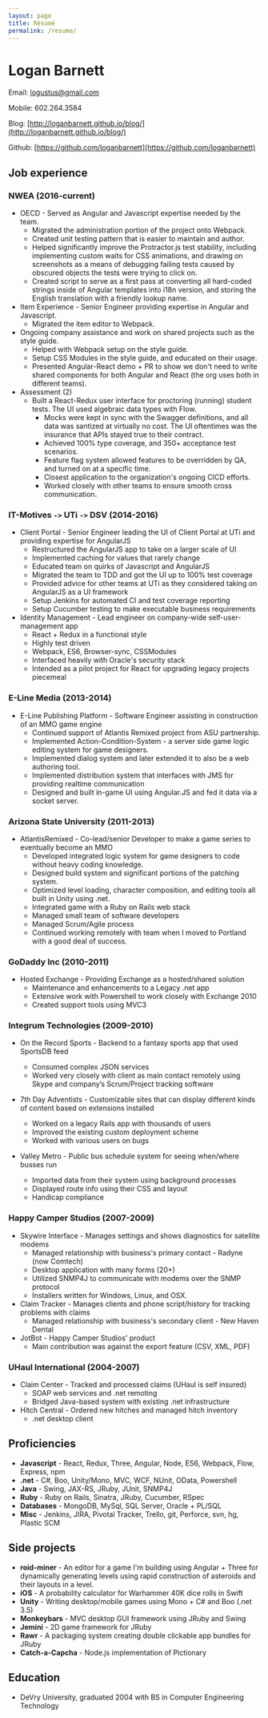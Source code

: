 ```yaml
---
layout: page
title: Résumé
permalink: /resume/
---
```


# Logan Barnett #

  Email: [logustus@gmail.com](mailto://logustus@gmail.com)
  
  Mobile: 602.264.3584
  
  Blog: [http://loganbarnett.github.io/blog/](http://loganbarnett.github.io/blog/)
  
  Github: [https://github.com/loganbarnett](https://github.com/loganbarnett)



## Job experience ##

### NWEA (2016-current) ###
* OECD - Served as Angular and Javascript expertise needed by the team.
  * Migrated the administration portion of the project onto Webpack.
  * Created unit testing pattern that is easier to maintain and author.
  * Helped significantly improve the Protractor.js test stability, including
    implementing custom waits for CSS animations, and drawing on screenshots as
    a means of debugging failing tests caused by obscured objects the tests were
    trying to click on.
  * Created script to serve as a first pass at converting all hard-coded strings
    inside of Angular templates into i18n version, and storing the English
    translation with a friendly lookup name.
* Item Experience - Senior Engineer providing expertise in Angular and
  Javascript.
  * Migrated the item editor to Webpack.
* Ongoing company assistance and work on shared projects such as the style
  guide.
  * Helped with Webpack setup on the style guide.
  * Setup CSS Modules in the style guide, and educated on their usage.
  * Presented Angular-React demo + PR to show we don't need to write shared
    components for both Angular and React (the org uses both in different
    teams).
* Assessment (2)
  * Built a React-Redux user interface for proctoring (running) student tests.
    The UI used algebraic data types with Flow.
    * Mocks were kept in sync with the Swagger definitions, and all data was
      santized at virtually no cost. The UI oftentimes was the insurance that
      APIs stayed true to their contract.
    * Achieved 100% type coverage, and 350+ acceptance test scenarios.
    * Feature flag system allowed features to be overridden by QA, and turned on
      at a specific time.
    * Closest application to the organization's ongoing CICD efforts.
    * Worked closely with other teams to ensure smooth cross communication.

### IT-Motives `->` UTi `->` DSV (2014-2016) ###

* Client Portal - Senior Engineer leading the UI of Client Portal at UTi and
  providing expertise for AngularJS
  * Restructured the AngularJS app to take on a larger scale of UI
  * Implemented caching for values that rarely change
  * Educated team on quirks of Javascript and AngularJS
  * Migrated the team to TDD and got the UI up to 100% test coverage
  * Provided advice for other teams at UTi as they considered taking on
    AngularJS as a UI framework
  * Setup Jenkins for automated CI and test coverage reporting
  * Setup Cucumber testing to make executable business requirements
* Identity Management - Lead engineer on company-wide self-user-management app
  * React + Redux in a functional style
  * Highly test driven
  * Webpack, ES6, Browser-sync, CSSModules
  * Interfaced heavily with Oracle's security stack
  * Intended as a pilot project for React for upgrading legacy projects
    piecemeal

### E-Line Media (2013-2014) ###

* E-Line Publishing Platform - Software Engineer assisting in construction of an
  MMO game engine
  * Continued support of Atlantis Remixed project from ASU partnership.
  * Implemented Action-Condition-System - a server side game logic editing
    system for game designers.
  * Implemented dialog system and later extended it to also be a web authoring
    tool.
  * Implemented distribution system that interfaces with JMS for providing
    realtime communication
  * Designed and built in-game UI using Angular.JS and fed it data via a
    socket server.

### Arizona State University (2011-2013) ###

* AtlantisRemixed - Co-lead/senior Developer to make a game series to eventually
  become an MMO
  * Developed integrated logic system for game designers to code without heavy
    coding knowledge.
  * Designed build system and significant portions of the patching system.
  * Optimized level loading, character composition, and editing tools all built
    in Unity using .net.
  * Integrated game with a Ruby on Rails web stack
  * Managed small team of software developers
  * Managed Scrum/Agile process
  * Continued working remotely with team when I moved to Portland with a good
    deal of success.

### GoDaddy Inc (2010-2011) ###

* Hosted Exchange - Providing Exchange as a hosted/shared solution
  * Maintenance and enhancements to a Legacy .net app
  * Extensive work with Powershell to work closely with Exchange 2010
  * Created support tools using MVC3

### Integrum Technologies (2009-2010) ###

* On the Record Sports - Backend to a fantasy sports app that used SportsDB feed
  * Consumed complex JSON services
  * Worked very closely with client as main contact remotely using Skype and
    company’s Scrum/Project tracking software
* 7th Day Adventists - Customizable sites that can display different kinds of
    content based on extensions installed
  * Worked on a legacy Rails app with thousands of users
  * Improved the existing custom deployment scheme
  * Worked with various users on bugs

* Valley Metro - Public bus schedule system for seeing when/where busses run
  * Imported data from their system using background processes
  * Displayed route info using their CSS and layout
  * Handicap compliance

### Happy Camper Studios (2007-2009) ###

* Skywire Interface - Manages settings and shows diagnostics for satellite
  modems
  * Managed relationship with business's primary contact - Radyne (now Comtech)
  * Desktop application with many forms (20+)
  * Utilized SNMP4J to communicate with modems over the SNMP protocol
  * Installers written for Windows, Linux, and OSX.
* Claim Tracker - Manages clients and phone script/history for tracking problems
  with claims
  * Managed relationship with business's secondary client - New Haven Dental
* JotBot - Happy Camper Studios' product
  * Main contribution was against the export feature (CSV, XML, PDF)

### UHaul International (2004-2007) ###

* Claim Center - Tracked and processed claims (UHaul is self insured)
  * SOAP web services and .net remoting
  * Bridged Java-based system with existing .net infrastructure
* Hitch Central - Ordered new hitches and managed hitch inventory
  * .net desktop client

## Proficiencies ##
* **Javascript** - React, Redux, Three, Angular, Node, ES6, Webpack, Flow,
  Express, npm
* **.net** - C#, Boo, Unity/Mono, MVC, WCF, NUnit, OData, Powershell
* **Java** - Swing, JAX-RS, JRuby, JUnit, SNMP4J
* **Ruby** - Ruby on Rails, Sinatra, JRuby, Cucumber, RSpec
* **Databases** - MongoDB, MySql, SQL Server, Oracle + PL/SQL
* **Misc** - Jenkins, JIRA, Pivotal Tracker, Trello, git, Perforce, svn, hg,
  Plastic SCM

## Side projects ##

* **roid-miner** - An editor for a game I'm building using Angular + Three for
  dynamically generating levels using rapid construction of asteroids and their
  layouts in a level.
* **iOS** - A probability calculator for Warhammer 40K dice rolls in Swift
* **Unity** - Writing desktop/mobile games using Mono + C# and Boo (.net 3.5)
* **Monkeybars** - MVC desktop GUI framework using JRuby and Swing
* **Jemini** - 2D game framework for JRuby
* **Rawr** - A packaging system creating double clickable app bundles for JRuby
* **Catch-a-Capcha** - Node.js implementation of Pictionary

## Education ##

* DeVry University, graduated 2004 with BS in Computer Engineering Technology
